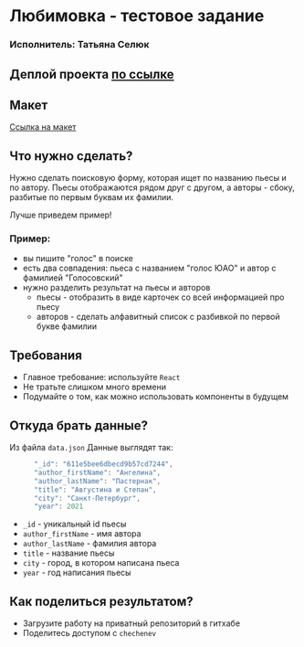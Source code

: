# Любимовка - тестовое задание
### Исполнитель: Татьяна Селюк
## Деплой проекта [по ссылке](https://studio-lubimovka-test-git-master-whodef.vercel.app/)

## Макет
[Ссылка на макет](https://www.figma.com/file/wKl8SsVMG5YqiwK4GB3kRz/%D0%9B%D1%8E%D0%B1%D0%B8%D0%BC%D0%BE%D0%B2%D0%BA%D0%B0-%D0%A2%D0%B5%D1%81%D1%82%D0%BE%D0%B2%D0%BE%D0%B5-%D0%B7%D0%B0%D0%B4%D0%B0%D0%BD%D0%B8%D0%B5?node-id=0%3A1)

## Что нужно сделать?
Нужно сделать поисковую форму, которая ищет по названию пьесы и по автору.
Пьесы отображаются рядом друг с другом, а авторы - сбоку, разбитые по первым буквам их фамилии.

Лучше приведем пример!

### Пример:
* вы пишите "голос" в поиске
* есть два совпадения: пьеса с названием "голос ЮАО" и автор с фамилией "Голосовский"
* нужно разделить результат на пьесы и авторов
    * пьесы - отобразить в виде карточек со всей информацией про пьесу
    * авторов - сделать алфавитный список с разбивкой по первой букве фамилии

## Требования
* Главное требование: используйте `React`
* Не тратьте слишком много времени
* Подумайте о том, как можно использовать компоненты в будущем

## Откуда брать данные?
Из файла `data.json`
Данные выглядят так:

```javascript
      "_id": "611e5bee6dbecd9b57cd7244",
      "author_firstName": "Ангелина",
      "author_lastName": "Пастернак",
      "title": "Августина и Степан",
      "city": "Санкт-Петербург",
      "year": 2021
```

* `_id` - уникальный id пьесы
* `author_firstName` - имя автора
* `author_lastName` - фамилия автора
* `title` - название пьесы
* `city` - город, в котором написана пьеса
* `year` - год написания пьесы


## Как поделиться результатом?
* Загрузите работу на приватный репозиторий в гитхабе
* Поделитесь доступом с `chechenev`
